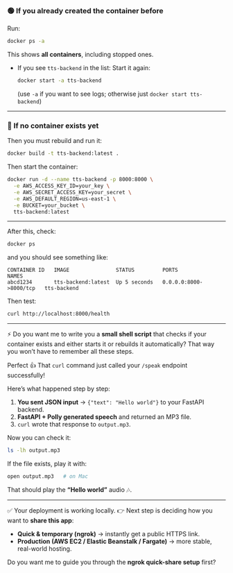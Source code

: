 

### 🟢 If you already created the container before

Run:

```bash
docker ps -a
```

This shows **all containers**, including stopped ones.

* If you see `tts-backend` in the list:
  Start it again:

  ```bash
  docker start -a tts-backend
  ```

  (use `-a` if you want to see logs; otherwise just `docker start tts-backend`)

---

### 🔵 If no container exists yet

Then you must rebuild and run it:

```bash
docker build -t tts-backend:latest .
```

Then start the container:

```bash
docker run -d --name tts-backend -p 8000:8000 \
  -e AWS_ACCESS_KEY_ID=your_key \
  -e AWS_SECRET_ACCESS_KEY=your_secret \
  -e AWS_DEFAULT_REGION=us-east-1 \
  -e BUCKET=your_bucket \
  tts-backend:latest
```

---

After this, check:

```bash
docker ps
```

and you should see something like:

```
CONTAINER ID   IMAGE               STATUS         PORTS                    NAMES
abcd1234       tts-backend:latest  Up 5 seconds   0.0.0.0:8000->8000/tcp   tts-backend
```

Then test:

```bash
curl http://localhost:8000/health
```

---

⚡ Do you want me to write you a **small shell script** that checks if your container exists and either starts it or rebuilds it automatically? That way you won’t have to remember all these steps.


Perfect 👍 That `curl` command just called your `/speak` endpoint successfully!

Here’s what happened step by step:

1. **You sent JSON input** → `{"text": "Hello world"}` to your FastAPI backend.
2. **FastAPI + Polly generated speech** and returned an MP3 file.
3. `curl` wrote that response to `output.mp3`.

Now you can check it:

```bash
ls -lh output.mp3
```

If the file exists, play it with:

```bash
open output.mp3   # on Mac
```

That should play the **“Hello world”** audio 🎶.

---

✅ Your deployment is working locally.
👉 Next step is deciding how you want to **share this app**:

* **Quick & temporary (ngrok)** → instantly get a public HTTPS link.
* **Production (AWS EC2 / Elastic Beanstalk / Fargate)** → more stable, real-world hosting.

Do you want me to guide you through the **ngrok quick-share setup** first?

